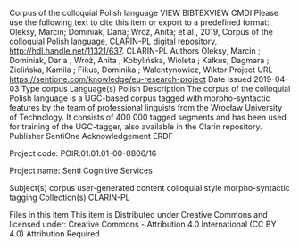 Corpus of the colloquial Polish language
VIEW BIBTEXVIEW CMDI
 Please use the following text to cite this item or export to a predefined format:
Oleksy, Marcin; Dominiak, Daria; Wróż, Anita; et al., 2019, Corpus of the colloquial Polish language, CLARIN-PL digital repository, http://hdl.handle.net/11321/637.
CLARIN-PL
  Authors
Oleksy, Marcin ; Dominiak, Daria ; Wróż, Anita ; Kobylińska, Wioleta ; Kałkus, Dagmara ; Zielińska, Kamila ; Fikus, Dominika ; Walentynowicz, Wiktor
 Project URL
https://sentione.com/knowledge/eu-research-project
 Date issued
2019-04-03
 Type
corpus
 Language(s)
Polish
 Description
The corpus of the colloquial Polish language is a UGC-based corpus tagged with morpho-syntactic features by the team of professional linguists from the Wrocław University of Technology. It consists of 400 000 tagged segments and has been used for training of the UGC-tagger, also available in the Clarin repository.
 Publisher
SentiOne
 Acknowledgement
ERDF

Project code: POIR.01.01.01-00-0806/16

Project name: Senti Cognitive Services

 Subject(s)
corpus user-generated content colloquial style morpho-syntactic tagging
 Collection(s)
CLARIN-PL
 
 Files in this item
This item is Distributed under Creative Commons and licensed under:
Creative Commons - Attribution 4.0 International (CC BY 4.0)
Attribution Required
